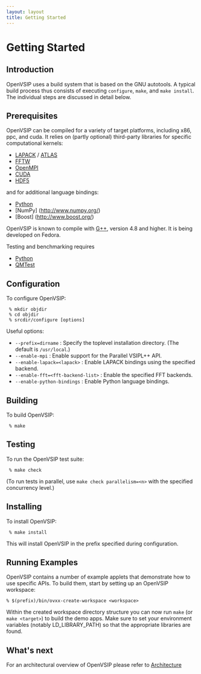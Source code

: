 ```yaml
---
layout: layout
title: Getting Started
---
```


Getting Started
===============

Introduction
------------

OpenVSIP uses a build system that is based on the GNU autotools. A typical build process thus consists of executing `configure`, `make`, and `make install`. The individual steps are discussed in detail below.

Prerequisites
-------------

OpenVSIP can be compiled for a variety of target platforms, including x86, ppc, and cuda. 
It relies on (partly optional) third-party libraries for specific computational kernels:

* [LAPACK](http://www.netlib.org/lapack/) / [ATLAS](http://math-atlas.sourceforge.net/)
* [FFTW](http://www.fftw.org/)
* [OpenMPI](http://www.open-mpi.org/)
* [CUDA](https://developer.nvidia.com/cuda-toolkit)
* [HDF5](http://www.hdfgroup.org/HDF5/)

and for additional language bindings:

* [Python](http://python.org/)
* [NumPy] (http://www.numpy.org/)
* [Boost] (http://www.boost.org/)

OpenVSIP is known to compile with [G++](http://gcc.gnu.org/), version 4.8 and higher.
It is being developed on Fedora.

Testing and benchmarking requires

* [Python](http://python.org/)
* [QMTest](http://mentorembedded.github.io/qmtest/)

Configuration
-------------

To configure OpenVSIP:

     % mkdir objdir
     % cd objdir
     % srcdir/configure [options]

Useful options:

 * `--prefix=dirname` : Specify the toplevel installation directory.
                        (The default is `/usr/local`.)
 * `--enable-mpi` : Enable support for the Parallel VSIPL++ API.
 * `--enable-lapack=<lapack>` : Enable LAPACK bindings using the specified backend.
 * `--enable-fft=<fft-backend-list>` : Enable the specified FFT backends.
 * `--enable-python-bindings` : Enable Python language bindings.


Building
--------

To build OpenVSIP:

     % make

Testing
-------

To run the OpenVSIP test suite:

     % make check

(To run tests in parallel, use `make check parallelism=<n>` 
with the specified concurrency level.)

Installing
----------

To install OpenVSIP:

     % make install

This will install OpenVSIP in the prefix specified during configuration.

Running Examples
----------------

OpenVSIP contains a number of example applets that demonstrate how to
use specific APIs. To build them, start by setting up an OpenVSIP workspace:

    % $(prefix)/bin/ovxx-create-workspace <workspace>

Within the created workspace directory structure you can now run `make` 
(or `make <target>`) to build the demo apps. Make sure to set your environment 
variables (notably LD_LIBRARY_PATH) so that the appropriate libraries are found.

What's next
-----------

For an architectural overview of OpenVSIP please refer to [Architecture](architecture.html)